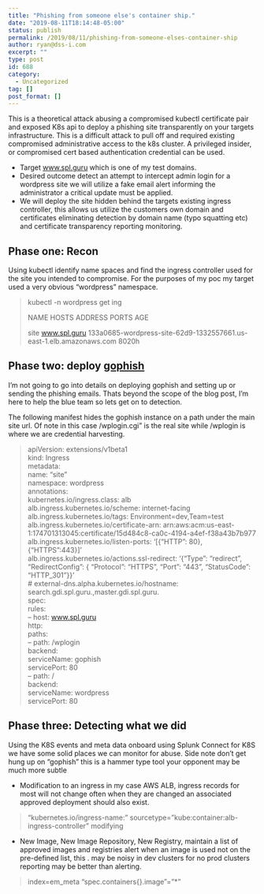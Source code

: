 ```yaml
---
title: "Phishing from someone else's container ship."
date: "2019-08-11T18:14:48-05:00"
status: publish
permalink: /2019/08/11/phishing-from-someone-elses-container-ship
author: ryan@dss-i.com
excerpt: ""
type: post
id: 688
category:
  - Uncategorized
tag: []
post_format: []
---
```


This is a theoretical attack abusing a compromised kubectl certificate pair and exposed K8s api to deploy a phishing site transparently on your targets infrastructure. This is a difficult attack to pull off and required existing compromised administrative access to the k8s cluster. A privileged insider, or compromised cert based authentication credential can be used.

- Target www.spl.guru which is one of my test domains.
- Desired outcome detect an attempt to intercept admin login for a wordpress site we will utilize a fake email alert informing the administrator a critical update must be applied.
- We will deploy the site hidden behind the targets existing ingress controller, this allows us utilize the customers own domain and certificates eliminating detection by domain name (typo squatting etc) and certificate transparency reporting monitoring.

## Phase one: Recon

Using kubectl identify name spaces and find the ingress controller used for the site you intended to compromise. For the purposes of my poc my target used a very obvious “wordpress” namespace.

> <span class="s1"> kubectl -n wordpress get ing</span>
>
> <span class="s1">NAME HOSTS ADDRESS PORTS AGE</span>
>
> <span class="s1">site www.spl.guru 133a0685-wordpress-site-62d9-1332557661.us-east-1.elb.amazonaws.com 8020h</span>

## Phase two: deploy [gophish](https://getgophish.com)

I’m not going to go into details on deploying gophish and setting up or sending the phishing emails. Thats beyond the scope of the blog post, I’m here to help the blue team so lets get on to detection.

The following manifest hides the gophish instance on a path under the main site url. Of note in this case /wplogin.cgi” is the real site while /wplogin is where we are credential harvesting.

> apiVersion: extensions/v1beta1  
> kind: Ingress  
> metadata:  
> name: “site”  
> namespace: wordpress  
> annotations:  
> kubernetes.io/ingress.class: alb  
> alb.ingress.kubernetes.io/scheme: internet-facing  
> alb.ingress.kubernetes.io/tags: Environment=dev,Team=test  
> alb.ingress.kubernetes.io/certificate-arn: arn:aws:acm:us-east-1:174701313045:certificate/15d484c8-ca0c-4194-a4ef-f38a43b7b977  
> alb.ingress.kubernetes.io/listen-ports: ‘\[{“HTTP”: 80}, {“HTTPS”:443}\]’  
> alb.ingress.kubernetes.io/actions.ssl-redirect: ‘{“Type”: “redirect”, “RedirectConfig”: { “Protocol”: “HTTPS”, “Port”: “443”, “StatusCode”: “HTTP_301”}}’  
> \# external-dns.alpha.kubernetes.io/hostname: search.gdi.spl.guru.,master.gdi.spl.guru.  
> spec:  
> rules:  
> – host: www.spl.guru  
> http:  
> paths:  
> – path: /wplogin  
> backend:  
> serviceName: gophish  
> servicePort: 80  
> – path: /  
> backend:  
> serviceName: wordpress  
> servicePort: 80

## Phase three: Detecting what we did

Using the K8S events and meta data onboard using Splunk Connect for K8S we have some solid places we can monitor for abuse. Side note don’t get hung up on “gophish” this is a hammer type tool your opponent may be much more subtle

- Modification to an ingress in my case AWS ALB, ingress records for most will not change often when they are changed an associated approved deployment should also exist.

> “kubernetes.io/ingress-name:” sourcetype=”kube:container:alb-ingress-controller” modifying

- New Image, New Image Repository, New Registry, maintain a list of approved images and registries alert when an image is used not on the pre-defined list, this . may be noisy in dev clusters for no prod clusters reporting may be better than alerting.

> index=em_meta “spec.containers{}.image”=”\*”
